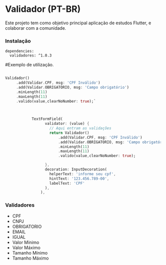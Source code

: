 # Validador (PT-BR)


Este projeto tem como objetivo principal aplicação de estudos Flutter, e colaborar com a comunidade.


### Instalação

```
dependencies:
  validadores: ^1.0.3
```



#Exemplo de utilização.

```dart    

Validador()
     .add(Validar.CPF, msg: 'CPF Inválido')
     .add(Validar.OBRIGATORIO, msg: 'Campo obrigatório')
     .minLength(11)
     .maxLength(11)
     .valido(value,clearNoNumber: true);`
   
```


```dart

            TextFormField(
                  validator: (value) {
                    // Aqui entram as validações
                    return Validador()
                        .add(Validar.CPF, msg: 'CPF Inválido')
                        .add(Validar.OBRIGATORIO, msg: 'Campo obrigatório')
                        .minLength(11)
                        .maxLength(11)
                        .valido(value,clearNoNumber: true);

                  },
                  decoration: InputDecoration(
                    helperText: 'informe seu cpf',
                    hintText: '123.456.789-00',
                    labelText: 'CPF'
                  ),
                ),

```

### Validadores

- CPF
- CNPJ
- OBRIGATORIO
- EMAIL
- IGUAL
- Valor Mínimo
- Valor Máximo
- Tamanho Mínimo
- Tamanho Máximo
  
     
     